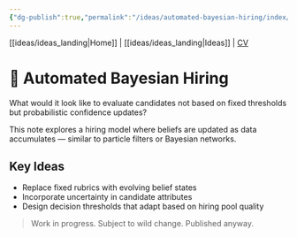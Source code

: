 ```yaml
---
{"dg-publish":true,"permalink":"/ideas/automated-bayesian-hiring/index/"}
---
```



[[ideas/ideas_landing\|Home]] | [[ideas/ideas_landing\|Ideas]] | [CV](/CV.pdf)

# 🤖 Automated Bayesian Hiring

What would it look like to evaluate candidates not based on fixed thresholds but probabilistic confidence updates?

This note explores a hiring model where beliefs are updated as data accumulates — similar to particle filters or Bayesian networks.

## Key Ideas

- Replace fixed rubrics with evolving belief states
- Incorporate uncertainty in candidate attributes
- Design decision thresholds that adapt based on hiring pool quality

> Work in progress. Subject to wild change. Published anyway.
